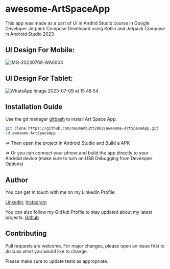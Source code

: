 # awesome-ArtSpaceApp
This app was made as a part of UI in Andrid Studio course in Google Developer Jetpack Compose
Developed using Kotlin and Jetpack Compose in Android Studio 2023

## UI Design For Mobile:
![IMG-20230709-WA0004](https://github.com/naumanbutt2002/awesome-ArtSpaceApp/assets/86490074/0029cd88-6b42-42ac-aa6b-7dec4f93ac77)

## UI Design For Tablet:
![WhatsApp Image 2023-07-09 at 15 48 54](https://github.com/naumanbutt2002/awesome-ArtSpaceApp/assets/86490074/f922bd7b-4eb8-498b-bc45-16d067d6057a)

## Installation Guide

Use the git manager [gitbash](https://pip.pypa.io/en/stable/) to install Art Space App.

```bash
git clone https://github.com/naumanbutt2002/awesome-ArtSpaceApp.git
cd awesome-ArtSpaceApp
```
=> Then open the project in Android Studio and Build a APK

=> Or you can connect your phone and build the app directly to your Android device (make sure to turn on USB Debugging from Developer Options)

## Author
You can get in touch with me on my LinkedIn Profile:

[Linkedin](https://www.linkedin.com/in/muhammad-nauman-3746b718a//), [Instagram](https://www.instagram.com/naumanbutt2002/)

You can also follow my GitHub Profile to stay updated about my latest projects: [Github](https://github.com/naumanbutt2002)


## Contributing

Pull requests are welcome. For major changes, please open an issue first
to discuss what you would like to change.

Please make sure to update tests as appropriate.
